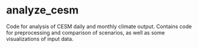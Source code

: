 # analyze_cesm

Code for analysis of CESM daily and monthly climate output. Contains code for preprocessing and comparison of scenarios, as well as some visualizations of input data.